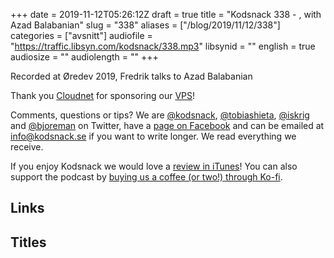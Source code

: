 +++
date = 2019-11-12T05:26:12Z
draft = true
title = "Kodsnack 338 - , with Azad Balabanian"
slug = "338"
aliases = ["/blog/2019/11/12/338"]
categories = ["avsnitt"]
audiofile = "https://traffic.libsyn.com/kodsnack/338.mp3"
libsynid = ""
english = true
audiosize = ""
audiolength = ""
+++

Recorded at Øredev 2019, Fredrik talks to Azad Balabanian

Thank you [Cloudnet](http://www.cloudnet.se) for sponsoring our [VPS](http://en.wikipedia.org/wiki/Virtual_private_server)!

Comments, questions or tips? We are [@kodsnack](https://www.twitter.com/kodsnack), [@tobiashieta](https://www.twitter.com/tobiashieta), [@iskrig](https://www.twitter.com/iskrig) and [@bjoreman](https://www.twitter.com/bjoreman) on Twitter, have a [page on Facebook](https://www.facebook.com/kodsnack) and can be emailed at [info@kodsnack.se](mailto:info@kodsnack.se) if you want to write longer. We read everything we receive.

If you enjoy Kodsnack we would love a [review in iTunes](http://itunes.apple.com/se/podcast/kodsnack/id561631498?l=en)! You can also support the podcast by <a href="https://ko-fi.com/kodsnack" rel="payment">buying us a coffee (or two!) through Ko-fi</a>.

## Links ##


## Titles ##
